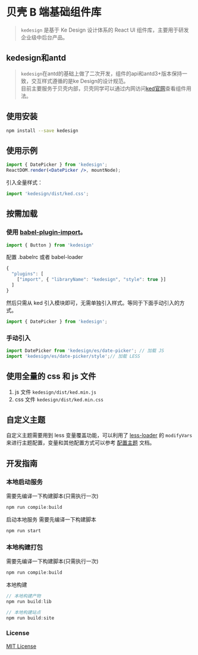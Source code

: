 # 贝壳 B 端基础组件库

> `kedesign` 是基于 Ke Design 设计体系的 React UI 组件库，主要用于研发企业级中后台产品。<br/>


## kedesign和antd
>  `kedesign`在antd的基础上做了二次开发，组件的api和antd3+版本保持一致，交互样式遵循的是ke Design的设计规范。<br/>
>   目前主要服务于贝壳内部，贝壳同学可以通过内网访问[ked官网](https://gem.ke.com/site/ked/v/index/)查看组件用法。<br/>

## 使用安装

```sh
npm install --save kedesign
```

## 使用示例

```jsx
import { DatePicker } from 'kedesign';
ReactDOM.render(<DatePicker />, mountNode);
```

引入全量样式：

```jsx
import 'kedesign/dist/ked.css';
```
## 按需加载

### 使用 [babel-plugin-import](https://github.com/ant-design/babel-plugin-import)。

```javascript
import { Button } from 'kedesign'
```

配置 .babelrc 或者 babel-loader

```js
{
  "plugins": [
    ["import", { "libraryName": "kedesign", "style": true }]
  ]
}
```

然后只需从 ked 引入模块即可，无需单独引入样式。等同于下面手动引入的方式。

```jsx
import { DatePicker } from 'kedesign';
```

### 手动引入

  ```jsx
  import DatePicker from 'kedesign/es/date-picker'; // 加载 JS
  import 'kedesign/es/date-picker/style';// 加载 LESS
  ```

## 使用全量的 css 和 js 文件

1. js 文件 `kedesign/dist/ked.min.js`
2. css 文件 `kedesign/dist/ked.min.css`


## 自定义主题

自定义主题需要用到 less 变量覆盖功能，可以利用了 [less-loader](https://github.com/webpack/less-loader#less-options) 的 `modifyVars` 来进行主题配置，变量和其他配置方式可以参考 [配置主题](/docs/react/customize-theme) 文档。

## 开发指南

### 本地启动服务

需要先编译一下构建脚本(只需执行一次)
```js
npm run compile:build
```

启动本地服务
需要先编译一下构建脚本
```js
npm run start
```

### 本地构建打包

需要先编译一下构建脚本(只需执行一次)
```js
npm run compile:build
```

本地构建
```js
// 本地构建产物
npm run build:lib

// 本地构建站点
npm run build:site
```


### License

[MIT License](./LICENSE)
